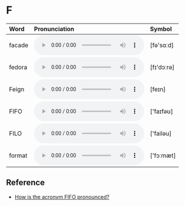 
# F

| Word  | Pronunciation | Symbol |
| :-- | :-- | :-- |
| facade | <audio :src="$withBase('/audio/facade.mp3')" controls="controls" controlslist="nodownload"></audio> | [fə'sɑːd] |
| fedora | <audio :src="$withBase('/audio/fedora.mp3')" controls="controls" controlslist="nodownload"></audio> | [fɪ'dɔːrə] |
| Feign | <audio :src="$withBase('/audio/Feign.mp3')" controls="controls" controlslist="nodownload"></audio> | [feɪn] |
| FIFO | <audio :src="$withBase('/audio/FIFO.mp3')" controls="controls" controlslist="nodownload"></audio> | ['faɪfəʊ] |
| FILO | <audio :src="$withBase('/audio/FILO.mp3')" controls="controls" controlslist="nodownload"></audio> | ['failəu] |
| format | <audio :src="$withBase('/audio/format.mp3')" controls="controls" controlslist="nodownload"></audio> | ['fɔːmæt] |

## Reference

- [How is the acronym FIFO pronounced?](https://www.quora.com/How-is-the-acronym-FIFO-pronounced)
